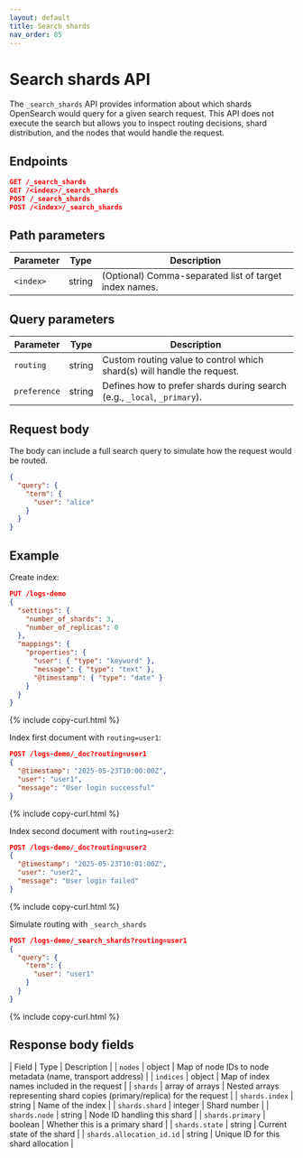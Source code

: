 ```yaml
---
layout: default
title: Search shards
nav_order: 85
---
```


# Search shards API

The `_search_shards` API provides information about which shards OpenSearch would query for a given search request. This API does not execute the search but allows you to inspect routing decisions, shard distribution, and the nodes that would handle the request.

## Endpoints

```json
GET /_search_shards
GET /<index>/_search_shards
POST /_search_shards
POST /<index>/_search_shards
```

## Path parameters

| Parameter | Type   | Description                                            |
| --------- | ------ | ------------------------------------------------------ |
| `<index>` | string | (Optional) Comma-separated list of target index names. |

## Query parameters

| Parameter    | Type   | Description                                                              |
| ------------ | ------ | ------------------------------------------------------------------------ |
| `routing`    | string | Custom routing value to control which shard(s) will handle the request.  |
| `preference` | string | Defines how to prefer shards during search (e.g., `_local`, `_primary`). |

## Request body

The body can include a full search query to simulate how the request would be routed.

```json
{
  "query": {
    "term": {
      "user": "alice"
    }
  }
}
```

## Example

Create index:

```json
PUT /logs-demo
{
  "settings": {
    "number_of_shards": 3,
    "number_of_replicas": 0
  },
  "mappings": {
    "properties": {
      "user": { "type": "keyword" },
      "message": { "type": "text" },
      "@timestamp": { "type": "date" }
    }
  }
}
```
{% include copy-curl.html %}

Index first document with `routing=user1`:

```json
POST /logs-demo/_doc?routing=user1
{
  "@timestamp": "2025-05-23T10:00:00Z",
  "user": "user1",
  "message": "User login successful"
}
```
{% include copy-curl.html %}

Index second document with `routing=user2`:

```json
POST /logs-demo/_doc?routing=user2
{
  "@timestamp": "2025-05-23T10:01:00Z",
  "user": "user2",
  "message": "User login failed"
}
```
{% include copy-curl.html %}

Simulate routing with `_search_shards`

```json
POST /logs-demo/_search_shards?routing=user1
{
  "query": {
    "term": {
      "user": "user1"
    }
  }
}
```
{% include copy-curl.html %}

## Response body fields

| Field | Type | Description |
| `nodes` | object | Map of node IDs to node metadata (name, transport address) |
| `indices` | object | Map of index names included in the request |
| `shards` | array of arrays | Nested arrays representing shard copies (primary/replica) for the request |
| `shards.index` | string | Name of the index |
| `shards.shard` | integer | Shard number |
| `shards.node`  | string | Node ID handling this shard |
| `shards.primary` | boolean | Whether this is a primary shard |
| `shards.state` | string | Current state of the shard |
| `shards.allocation_id.id` | string | Unique ID for this shard allocation |
